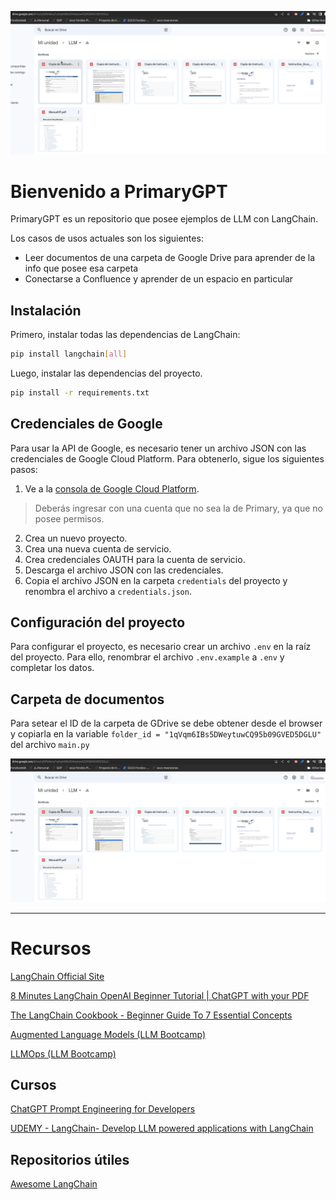 ![image](images/gdrive.png)


# Bienvenido a PrimaryGPT

PrimaryGPT es un repositorio que posee ejemplos de LLM con LangChain.

Los casos de usos actuales son los siguientes:

- Leer documentos de una carpeta de Google Drive para aprender de la info que posee esa carpeta
- Conectarse a Confluence y aprender de un espacio en particular

## Instalación

Primero, instalar todas las dependencias de LangChain:

```bash
pip install langchain[all]
```

Luego, instalar las dependencias del proyecto.

```bash
pip install -r requirements.txt
```

## Credenciales de Google

Para usar la API de Google, es necesario tener un archivo JSON con las credenciales de Google Cloud Platform. Para obtenerlo, sigue los siguientes pasos:

1. Ve a la [consola de Google Cloud Platform](https://console.cloud.google.com/). 
> Deberás ingresar con una cuenta que no sea la de Primary, ya que no posee permisos.
2. Crea un nuevo proyecto.
3. Crea una nueva cuenta de servicio.
4. Crea credenciales OAUTH para la cuenta de servicio.
5. Descarga el archivo JSON con las credenciales.
6. Copia el archivo JSON en la carpeta `credentials` del proyecto y renombra el archivo a `credentials.json`. 

## Configuración del proyecto

Para configurar el proyecto, es necesario crear un archivo `.env` en la raíz del proyecto.
Para ello, renombrar el archivo `.env.example` a `.env` y completar los datos.

## Carpeta de documentos
Para setear el ID de la carpeta de GDrive se debe obtener desde el browser y copiarla en la variable `folder_id = "1qVqm6IBs5DWeytuwCQ95b09GVED5DGLU"` del archivo `main.py`

![image](images/gdrive.png)


---

# Recursos

[LangChain Official Site](https://python.langchain.com/docs/get_started)

[8 Minutes LangChain OpenAI Beginner Tutorial | ChatGPT with your PDF](https://youtu.be/FuqdVNB_8c0)

[The LangChain Cookbook - Beginner Guide To 7 Essential Concepts](https://youtu.be/2xxziIWmaSA)

[Augmented Language Models (LLM Bootcamp)](https://youtu.be/YdeuQhlHmCA)

[LLMOps (LLM Bootcamp)](https://youtu.be/Fquj2u7ay40)

## Cursos

[ChatGPT Prompt Engineering for Developers](https://learn.deeplearning.ai/chatgpt-prompt-eng/lesson/1/introduction)

[UDEMY - LangChain- Develop LLM powered applications with LangChain](https://primary.udemy.com/course/langchain/)

## Repositorios útiles

[Awesome LangChain](https://github.com/kyrolabs/awesome-langchain)